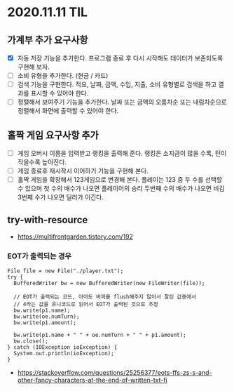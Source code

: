 # 2020.11.11 TIL

## 가계부 추가 요구사항
- [x] 자동 저장 기능을 추가한다. 프로그램 종료 후 다시 시작해도 데이터가 보존되도록 구현해 보자.
- [ ] 소비 유형을 추가한다. (현금 / 카드)
- [ ] 검색 기능을 구현한다. 적요, 날짜, 금액, 수입, 지출, 소비 유형별로 검색을 하고 결과를 표시할 수 있어야 한다.
- [ ] 정렬해서 보여주기 기능을 추가한다. 날짜 또는 금액의 오름차순 또는 내림차순으로 정렬해서 화면에 출력할 수 있어야 한다.

## 홀짝 게임 요구사항 추가
- [ ] 게임 오버시 이름을 입력받고 랭킹을 출력해 준다. 랭킹은 소지금이 많을 수록, 턴이 작을수록 높아진다.
- [ ] 게임 종료후 재시작시 이어하기 기능을 구현해 본다.
- [ ] 홀짝 게임을 확장해서 123게임으로 변경해 본다. 플레이는 123 중 두 수를 선택할 수 있으며 첫 수의 배수가 나오면 플레이어의 승리 두번째 수의 배수가 나오면 비김 3번째 수가 나오면 딜러가 이긴다.

## try-with-resource
- https://multifrontgarden.tistory.com/192

### EOT가 출력되는 경우
```
File file = new File("./player.txt");         
try {
  BufferedWriter bw = new BufferedWriter(new FileWriter(file));
  
  // EOT가 출력되는 코드, 아마도 버퍼를 flush해주지 않아서 잘린 값중에서 
  // 4라는 값을 유니코드로 읽어서 EOT가 출력된 것으로 추정
  bw.write(p1.name);
  bw.write(oe.numTurn);
  bw.write(p1.amount); 
  
  bw.write(p1.name + " " + oe.numTurn + " " + p1.amount);
  bw.close();        
} catch (IOException ioException) {            
  System.out.println(ioException);
}
```
- https://stackoverflow.com/questions/25256377/eots-ffs-zs-s-and-other-fancy-characters-at-the-end-of-written-txt-fi
